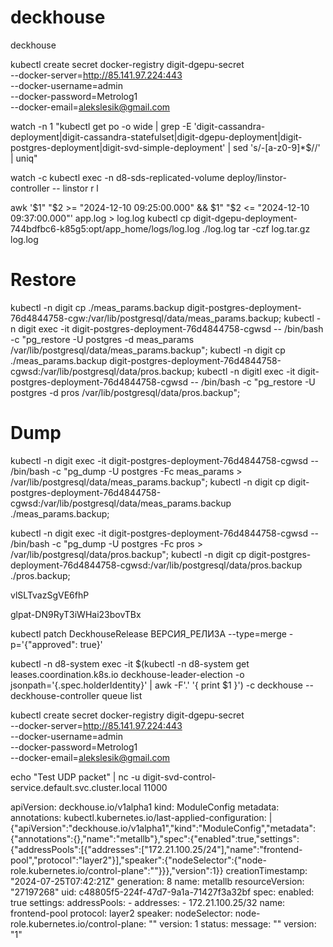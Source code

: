 # deckhouse
deckhouse


kubectl create secret docker-registry digit-dgepu-secret \
  --docker-server=http://85.141.97.224:443 \
  --docker-username=admin \
  --docker-password=Metrolog1 \
  --docker-email=alekslesik@gmail.com
  
  
watch -n 1 "kubectl get po -o wide | grep -E 'digit-cassandra-deployment|digit-cassandra-statefulset|digit-dgepu-deployment|digit-postgres-deployment|digit-svd-simple-deployment' | sed 's/-[a-z0-9]*$//' | uniq"

watch -c kubectl exec -n d8-sds-replicated-volume deploy/linstor-controller -- linstor r l

awk '$1" "$2 >= "2024-12-10 09:25:00.000" && $1" "$2 <= "2024-12-10 09:37:00.000"' app.log > log.log
kubectl cp digit-dgepu-deployment-744bdfbc6-k85g5:opt/app_home/logs/log.log ./log.log
tar -czf log.tar.gz log.log

# Restore
kubectl -n digit cp ./meas_params.backup digit-postgres-deployment-76d4844758-cgw:/var/lib/postgresql/data/meas_params.backup;
kubectl  -n digit exec -it digit-postgres-deployment-76d4844758-cgwsd -- /bin/bash -c "pg_restore -U postgres -d meas_params /var/lib/postgresql/data/meas_params.backup";
kubectl  -n digit cp ./meas_params.backup digit-postgres-deployment-76d4844758-cgwsd:/var/lib/postgresql/data/pros.backup;
kubectl  -n digitl exec -it digit-postgres-deployment-76d4844758-cgwsd -- /bin/bash -c "pg_restore -U postgres -d pros /var/lib/postgresql/data/pros.backup";

# Dump
kubectl -n digit exec -it digit-postgres-deployment-76d4844758-cgwsd -- /bin/bash -c "pg_dump -U postgres -Fc meas_params > /var/lib/postgresql/data/meas_params.backup";
kubectl -n digit cp digit-postgres-deployment-76d4844758-cgwsd:/var/lib/postgresql/data/meas_params.backup ./meas_params.backup;

kubectl -n digit  exec -it digit-postgres-deployment-76d4844758-cgwsd -- /bin/bash -c "pg_dump -U postgres -Fc pros > /var/lib/postgresql/data/pros.backup";
kubectl -n digit cp digit-postgres-deployment-76d4844758-cgwsd:/var/lib/postgresql/data/pros.backup ./pros.backup;


vlSLTvazSgVE6fhP


glpat-DN9RyT3iWHai23bovTBx


kubectl patch DeckhouseRelease ВЕРСИЯ_РЕЛИЗА --type=merge -p='{"approved": true}'


kubectl -n d8-system exec -it $(kubectl -n d8-system get leases.coordination.k8s.io deckhouse-leader-election -o jsonpath='{.spec.holderIdentity}' | awk -F'.' '{ print $1 }') -c deckhouse -- deckhouse-controller queue list


kubectl create secret docker-registry digit-dgepu-secret \
  --docker-server=http://85.141.97.224:443 \
  --docker-username=admin \
  --docker-password=Metrolog1 \
  --docker-email=alekslesik@gmail.com


echo "Test UDP packet" | nc -u digit-svd-control-service.default.svc.cluster.local 11000


apiVersion: deckhouse.io/v1alpha1
kind: ModuleConfig
metadata:
  annotations:
    kubectl.kubernetes.io/last-applied-configuration: |
      {"apiVersion":"deckhouse.io/v1alpha1","kind":"ModuleConfig","metadata":{"annotations":{},"name":"metallb"},"spec":{"enabled":true,"settings":{"addressPools":[{"addresses":["172.21.100.25/24"],"name":"frontend-pool","protocol":"layer2"}],"speaker":{"nodeSelector":{"node-role.kubernetes.io/control-plane":""}}},"version":1}}
  creationTimestamp: "2024-07-25T07:42:21Z"
  generation: 8
  name: metallb
  resourceVersion: "27197268"
  uid: c48805f5-224f-47d7-9a1a-71427f3a32bf
spec:
  enabled: true
  settings:
    addressPools:
    - addresses:
      - 172.21.100.25/32
      name: frontend-pool
      protocol: layer2
    speaker:
      nodeSelector:
        node-role.kubernetes.io/control-plane: ""
  version: 1
status:
  message: ""
  version: "1"

